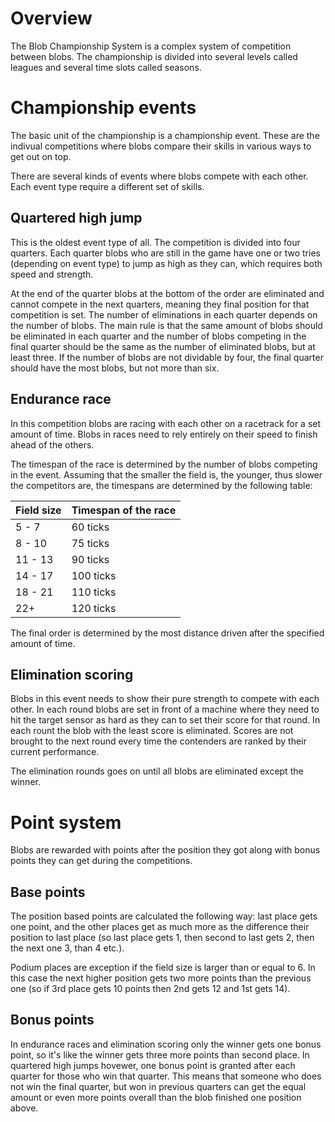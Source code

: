 # Overview

The Blob Championship System is a complex system of competition between blobs. The championship is divided into several levels called leagues and several time slots called seasons.

# Championship events

The basic unit of the championship is a championship event. These are the indivual competitions where blobs compare their skills in various ways to get out on top.

There are several kinds of events where blobs compete with each other. Each event type require a different set of skills.

## Quartered high jump

This is the oldest event type of all. The competition is divided into four quarters. Each quarter blobs who are still in the game have one or two tries (depending on event type) to jump as high as they can, which requires both speed and strength.

At the end of the quarter blobs at the bottom of the order are eliminated and cannot compete in the next quarters, meaning they final position for that competition is set. The number of eliminations in each quarter depends on the number of blobs. The main rule is that the same amount of blobs should be eliminated in each quarter and the number of blobs competing in the final quarter should be the same as the number of eliminated blobs, but at least three. If the number of blobs are not dividable by four, the final quarter should have the most blobs, but not more than six.

## Endurance race

In this competition blobs are racing with each other on a racetrack for a set amount of time. Blobs in races need to rely entirely on their speed to finish ahead of the others.

The timespan of the race is determined by the number of blobs competing in the event. Assuming that the smaller the field is, the younger, thus slower the competitors are, the timespans are determined by the following table:

| Field size | Timespan of the race |
|---|---|
| 5 - 7 | 60 ticks |
| 8 - 10 | 75 ticks |
| 11 - 13 | 90 ticks |
| 14 - 17 | 100 ticks |
| 18 - 21 | 110 ticks |
| 22+ | 120 ticks |

The final order is determined by the most distance driven after the specified amount of time.

## Elimination scoring

Blobs in this event needs to show their pure strength to compete with each other. In each round blobs are set in front of a machine where they need to hit the target sensor as hard as they can to set their score for that round. In each rount the blob with the least score is eliminated. Scores are not brought to the next round every time the contenders are ranked by their current performance.

The elimination rounds goes on until all blobs are eliminated except the winner.

# Point system

Blobs are rewarded with points after the position they got along with bonus points they can get during the competitions.

## Base points

The position based points are calculated the following way: last place gets one point, and the other places get as much more as the difference their position to last place (so last place gets 1, then second to last gets 2, then the next one 3, than 4 etc.).

Podium places are exception if the field size is larger than or equal to 6. In this case the next higher position gets two more points than the previous one (so if 3rd place gets 10 points then 2nd gets 12 and 1st gets 14).

## Bonus points

In endurance races and elimination scoring only the winner gets one bonus point, so it's like the winner gets three more points than second place. In quartered high jumps hovewer, one bonus point is granted after each quarter for those who win that quarter. This means that someone who does not win the final quarter, but won in previous quarters can get the equal amount or even more points overall than the blob finished one position above.
